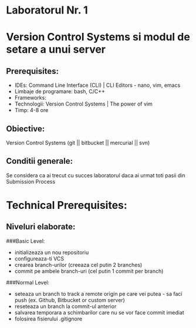 # Laboratorul Nr. 1
# Version Control Systems si modul de setare a unui server


## Prerequisites:
- IDEs: Command Line Interface (CLI) | CLI Editors - nano, vim, emacs
- Limbaje de programare: bash, C/C++
- Frameworks:
- Technologii: Version Control Systems | The power of vim
- Timp: 4-8 ore

## Obiective:
Version Control Systems (git || bitbucket || mercurial || svn)

## Conditii generale:
Se considera ca ai trecut cu succes laboratorul daca ai urmat toti pasii din Submission Process


# Technical Prerequisites:
## Niveluri elaborate: 
###Basic Level:
- initializeaza un nou repositoriu
- configureaza-ti VCS
- crearea branch-urilor (creeaza cel putin 2 branches)
- commit pe ambele branch-uri (cel putin 1 commit per branch)

###Normal Level:
- seteaza un branch to track a remote origin pe care vei putea - sa faci push (ex. Github, Bitbucket or custom server)
- reseteaza un branch la commit-ul anterior
- salvarea temporara a schimbarilor care nu se vor face commit imediat
- folosirea fisierului .gitignore
